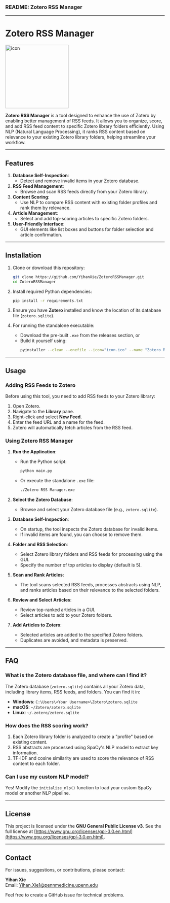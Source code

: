 ### README: Zotero RSS Manager

---

# Zotero RSS Manager

<img src="https://github.com/user-attachments/assets/187589e5-1a53-4407-9293-84a89c0878c3" alt="icon" width="200" />


**Zotero RSS Manager** is a tool designed to enhance the use of Zotero by enabling better management of RSS feeds. It allows you to organize, score, and add RSS feed content to specific Zotero library folders efficiently. Using NLP (Natural Language Processing), it ranks RSS content based on relevance to your existing Zotero library folders, helping streamline your workflow.

---

## Features

1. **Database Self-Inspection**:
   - Detect and remove invalid items in your Zotero database.
2. **RSS Feed Management**:
   - Browse and scan RSS feeds directly from your Zotero library.
3. **Content Scoring**:
   - Use NLP to compare RSS content with existing folder profiles and rank them by relevance.
4. **Article Management**:
   - Select and add top-scoring articles to specific Zotero folders.
5. **User-Friendly Interface**:
   - GUI elements like list boxes and buttons for folder selection and article confirmation.

---

## Installation

1. Clone or download this repository:
   ```bash
   git clone https://github.com/YihanXie/ZoteroRSSManager.git
   cd ZoteroRSSManager
   ```

2. Install required Python dependencies:
   ```bash
   pip install -r requirements.txt
   ```

3. Ensure you have **Zotero** installed and know the location of its database file (`zotero.sqlite`).

4. For running the standalone executable:
   - Download the pre-built `.exe` from the releases section, or
   - Build it yourself using:
     ```bash
     pyinstaller --clean --onefile --icon="icon.ico" --name "Zotero RSS Manager" --hidden-import dotenv --hidden-import email_validator --hidden-import importlib_resources.trees --hidden-import MySQLdb --hidden-import notebook.services.shutdown --hidden-import mx.DateTime --exclude-module egenix-mx-base --exclude-module pydantic.experimental --runtime-hook=mock_imports.py main.py
     ```

---

## Usage

### Adding RSS Feeds to Zotero

Before using this tool, you need to add RSS feeds to your Zotero library:
1. Open Zotero.
2. Navigate to the **Library** pane.
3. Right-click and select **New Feed**.
4. Enter the feed URL and a name for the feed.
5. Zotero will automatically fetch articles from the RSS feed.

### Using Zotero RSS Manager

1. **Run the Application**:
   - Run the Python script:
     ```bash
     python main.py
     ```
   - Or execute the standalone `.exe` file:
     ```bash
     ./Zotero RSS Manager.exe
     ```

2. **Select the Zotero Database**:
   - Browse and select your Zotero database file (e.g., `zotero.sqlite`).

3. **Database Self-Inspection**:
   - On startup, the tool inspects the Zotero database for invalid items.
   - If invalid items are found, you can choose to remove them.

4. **Folder and RSS Selection**:
   - Select Zotero library folders and RSS feeds for processing using the GUI.
   - Specify the number of top articles to display (default is 5).

5. **Scan and Rank Articles**:
   - The tool scans selected RSS feeds, processes abstracts using NLP, and ranks articles based on their relevance to the selected folders.

6. **Review and Select Articles**:
   - Review top-ranked articles in a GUI.
   - Select articles to add to your Zotero folders.

7. **Add Articles to Zotero**:
   - Selected articles are added to the specified Zotero folders.
   - Duplicates are avoided, and metadata is preserved.

---

## FAQ

### What is the Zotero database file, and where can I find it?

The Zotero database (`zotero.sqlite`) contains all your Zotero data, including library items, RSS feeds, and folders. You can find it in:
- **Windows**: `C:\Users\<Your Username>\Zotero\zotero.sqlite`
- **macOS**: `~/Zotero/zotero.sqlite`
- **Linux**: `~/.zotero/zotero.sqlite`

### How does the RSS scoring work?

1. Each Zotero library folder is analyzed to create a "profile" based on existing content.
2. RSS abstracts are processed using SpaCy's NLP model to extract key information.
3. TF-IDF and cosine similarity are used to score the relevance of RSS content to each folder.

### Can I use my custom NLP model?

Yes! Modify the `initialize_nlp()` function to load your custom SpaCy model or another NLP pipeline.

---

## License

This project is licensed under the **GNU General Public License v3**. See the full license at [https://www.gnu.org/licenses/gpl-3.0.en.html](https://www.gnu.org/licenses/gpl-3.0.en.html).

---

## Contact

For issues, suggestions, or contributions, please contact:

**Yihan Xie**  
Email: [Yihan.Xie1@pennmedicine.upenn.edu](mailto:Yihan.Xie1@pennmedicine.upenn.edu)

Feel free to create a GitHub issue for technical problems.
